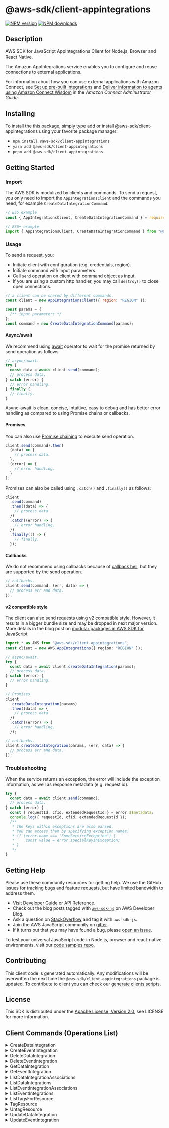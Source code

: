 <!-- generated file, do not edit directly -->

# @aws-sdk/client-appintegrations

[![NPM version](https://img.shields.io/npm/v/@aws-sdk/client-appintegrations/latest.svg)](https://www.npmjs.com/package/@aws-sdk/client-appintegrations)
[![NPM downloads](https://img.shields.io/npm/dm/@aws-sdk/client-appintegrations.svg)](https://www.npmjs.com/package/@aws-sdk/client-appintegrations)

## Description

AWS SDK for JavaScript AppIntegrations Client for Node.js, Browser and React Native.

<p>The Amazon AppIntegrations service enables you to configure and reuse connections to external
applications.</p>
<p>For information about how you can use external applications with Amazon Connect, see
<a href="https://docs.aws.amazon.com/connect/latest/adminguide/crm.html">Set up pre-built
integrations</a> and <a href="https://docs.aws.amazon.com/connect/latest/adminguide/amazon-connect-wisdom.html">Deliver information to agents
using Amazon Connect Wisdom</a> in the <i>Amazon Connect Administrator
Guide</i>.</p>

## Installing

To install the this package, simply type add or install @aws-sdk/client-appintegrations
using your favorite package manager:

- `npm install @aws-sdk/client-appintegrations`
- `yarn add @aws-sdk/client-appintegrations`
- `pnpm add @aws-sdk/client-appintegrations`

## Getting Started

### Import

The AWS SDK is modulized by clients and commands.
To send a request, you only need to import the `AppIntegrationsClient` and
the commands you need, for example `CreateDataIntegrationCommand`:

```js
// ES5 example
const { AppIntegrationsClient, CreateDataIntegrationCommand } = require("@aws-sdk/client-appintegrations");
```

```ts
// ES6+ example
import { AppIntegrationsClient, CreateDataIntegrationCommand } from "@aws-sdk/client-appintegrations";
```

### Usage

To send a request, you:

- Initiate client with configuration (e.g. credentials, region).
- Initiate command with input parameters.
- Call `send` operation on client with command object as input.
- If you are using a custom http handler, you may call `destroy()` to close open connections.

```js
// a client can be shared by different commands.
const client = new AppIntegrationsClient({ region: "REGION" });

const params = {
  /** input parameters */
};
const command = new CreateDataIntegrationCommand(params);
```

#### Async/await

We recommend using [await](https://developer.mozilla.org/en-US/docs/Web/JavaScript/Reference/Operators/await)
operator to wait for the promise returned by send operation as follows:

```js
// async/await.
try {
  const data = await client.send(command);
  // process data.
} catch (error) {
  // error handling.
} finally {
  // finally.
}
```

Async-await is clean, concise, intuitive, easy to debug and has better error handling
as compared to using Promise chains or callbacks.

#### Promises

You can also use [Promise chaining](https://developer.mozilla.org/en-US/docs/Web/JavaScript/Guide/Using_promises#chaining)
to execute send operation.

```js
client.send(command).then(
  (data) => {
    // process data.
  },
  (error) => {
    // error handling.
  }
);
```

Promises can also be called using `.catch()` and `.finally()` as follows:

```js
client
  .send(command)
  .then((data) => {
    // process data.
  })
  .catch((error) => {
    // error handling.
  })
  .finally(() => {
    // finally.
  });
```

#### Callbacks

We do not recommend using callbacks because of [callback hell](http://callbackhell.com/),
but they are supported by the send operation.

```js
// callbacks.
client.send(command, (err, data) => {
  // process err and data.
});
```

#### v2 compatible style

The client can also send requests using v2 compatible style.
However, it results in a bigger bundle size and may be dropped in next major version. More details in the blog post
on [modular packages in AWS SDK for JavaScript](https://aws.amazon.com/blogs/developer/modular-packages-in-aws-sdk-for-javascript/)

```ts
import * as AWS from "@aws-sdk/client-appintegrations";
const client = new AWS.AppIntegrations({ region: "REGION" });

// async/await.
try {
  const data = await client.createDataIntegration(params);
  // process data.
} catch (error) {
  // error handling.
}

// Promises.
client
  .createDataIntegration(params)
  .then((data) => {
    // process data.
  })
  .catch((error) => {
    // error handling.
  });

// callbacks.
client.createDataIntegration(params, (err, data) => {
  // process err and data.
});
```

### Troubleshooting

When the service returns an exception, the error will include the exception information,
as well as response metadata (e.g. request id).

```js
try {
  const data = await client.send(command);
  // process data.
} catch (error) {
  const { requestId, cfId, extendedRequestId } = error.$$metadata;
  console.log({ requestId, cfId, extendedRequestId });
  /**
   * The keys within exceptions are also parsed.
   * You can access them by specifying exception names:
   * if (error.name === 'SomeServiceException') {
   *     const value = error.specialKeyInException;
   * }
   */
}
```

## Getting Help

Please use these community resources for getting help.
We use the GitHub issues for tracking bugs and feature requests, but have limited bandwidth to address them.

- Visit [Developer Guide](https://docs.aws.amazon.com/sdk-for-javascript/v3/developer-guide/welcome.html)
  or [API Reference](https://docs.aws.amazon.com/AWSJavaScriptSDK/v3/latest/index.html).
- Check out the blog posts tagged with [`aws-sdk-js`](https://aws.amazon.com/blogs/developer/tag/aws-sdk-js/)
  on AWS Developer Blog.
- Ask a question on [StackOverflow](https://stackoverflow.com/questions/tagged/aws-sdk-js) and tag it with `aws-sdk-js`.
- Join the AWS JavaScript community on [gitter](https://gitter.im/aws/aws-sdk-js-v3).
- If it turns out that you may have found a bug, please [open an issue](https://github.com/aws/aws-sdk-js-v3/issues/new/choose).

To test your universal JavaScript code in Node.js, browser and react-native environments,
visit our [code samples repo](https://github.com/aws-samples/aws-sdk-js-tests).

## Contributing

This client code is generated automatically. Any modifications will be overwritten the next time the `@aws-sdk/client-appintegrations` package is updated.
To contribute to client you can check our [generate clients scripts](https://github.com/aws/aws-sdk-js-v3/tree/main/scripts/generate-clients).

## License

This SDK is distributed under the
[Apache License, Version 2.0](http://www.apache.org/licenses/LICENSE-2.0),
see LICENSE for more information.

## Client Commands (Operations List)

<details>
<summary>
CreateDataIntegration
</summary>

[Command API Reference](https://docs.aws.amazon.com/AWSJavaScriptSDK/v3/latest/clients/client-appintegrations/classes/createdataintegrationcommand.html) / [Input](https://docs.aws.amazon.com/AWSJavaScriptSDK/v3/latest/clients/client-appintegrations/interfaces/createdataintegrationcommandinput.html) / [Output](https://docs.aws.amazon.com/AWSJavaScriptSDK/v3/latest/clients/client-appintegrations/interfaces/createdataintegrationcommandoutput.html)

</details>
<details>
<summary>
CreateEventIntegration
</summary>

[Command API Reference](https://docs.aws.amazon.com/AWSJavaScriptSDK/v3/latest/clients/client-appintegrations/classes/createeventintegrationcommand.html) / [Input](https://docs.aws.amazon.com/AWSJavaScriptSDK/v3/latest/clients/client-appintegrations/interfaces/createeventintegrationcommandinput.html) / [Output](https://docs.aws.amazon.com/AWSJavaScriptSDK/v3/latest/clients/client-appintegrations/interfaces/createeventintegrationcommandoutput.html)

</details>
<details>
<summary>
DeleteDataIntegration
</summary>

[Command API Reference](https://docs.aws.amazon.com/AWSJavaScriptSDK/v3/latest/clients/client-appintegrations/classes/deletedataintegrationcommand.html) / [Input](https://docs.aws.amazon.com/AWSJavaScriptSDK/v3/latest/clients/client-appintegrations/interfaces/deletedataintegrationcommandinput.html) / [Output](https://docs.aws.amazon.com/AWSJavaScriptSDK/v3/latest/clients/client-appintegrations/interfaces/deletedataintegrationcommandoutput.html)

</details>
<details>
<summary>
DeleteEventIntegration
</summary>

[Command API Reference](https://docs.aws.amazon.com/AWSJavaScriptSDK/v3/latest/clients/client-appintegrations/classes/deleteeventintegrationcommand.html) / [Input](https://docs.aws.amazon.com/AWSJavaScriptSDK/v3/latest/clients/client-appintegrations/interfaces/deleteeventintegrationcommandinput.html) / [Output](https://docs.aws.amazon.com/AWSJavaScriptSDK/v3/latest/clients/client-appintegrations/interfaces/deleteeventintegrationcommandoutput.html)

</details>
<details>
<summary>
GetDataIntegration
</summary>

[Command API Reference](https://docs.aws.amazon.com/AWSJavaScriptSDK/v3/latest/clients/client-appintegrations/classes/getdataintegrationcommand.html) / [Input](https://docs.aws.amazon.com/AWSJavaScriptSDK/v3/latest/clients/client-appintegrations/interfaces/getdataintegrationcommandinput.html) / [Output](https://docs.aws.amazon.com/AWSJavaScriptSDK/v3/latest/clients/client-appintegrations/interfaces/getdataintegrationcommandoutput.html)

</details>
<details>
<summary>
GetEventIntegration
</summary>

[Command API Reference](https://docs.aws.amazon.com/AWSJavaScriptSDK/v3/latest/clients/client-appintegrations/classes/geteventintegrationcommand.html) / [Input](https://docs.aws.amazon.com/AWSJavaScriptSDK/v3/latest/clients/client-appintegrations/interfaces/geteventintegrationcommandinput.html) / [Output](https://docs.aws.amazon.com/AWSJavaScriptSDK/v3/latest/clients/client-appintegrations/interfaces/geteventintegrationcommandoutput.html)

</details>
<details>
<summary>
ListDataIntegrationAssociations
</summary>

[Command API Reference](https://docs.aws.amazon.com/AWSJavaScriptSDK/v3/latest/clients/client-appintegrations/classes/listdataintegrationassociationscommand.html) / [Input](https://docs.aws.amazon.com/AWSJavaScriptSDK/v3/latest/clients/client-appintegrations/interfaces/listdataintegrationassociationscommandinput.html) / [Output](https://docs.aws.amazon.com/AWSJavaScriptSDK/v3/latest/clients/client-appintegrations/interfaces/listdataintegrationassociationscommandoutput.html)

</details>
<details>
<summary>
ListDataIntegrations
</summary>

[Command API Reference](https://docs.aws.amazon.com/AWSJavaScriptSDK/v3/latest/clients/client-appintegrations/classes/listdataintegrationscommand.html) / [Input](https://docs.aws.amazon.com/AWSJavaScriptSDK/v3/latest/clients/client-appintegrations/interfaces/listdataintegrationscommandinput.html) / [Output](https://docs.aws.amazon.com/AWSJavaScriptSDK/v3/latest/clients/client-appintegrations/interfaces/listdataintegrationscommandoutput.html)

</details>
<details>
<summary>
ListEventIntegrationAssociations
</summary>

[Command API Reference](https://docs.aws.amazon.com/AWSJavaScriptSDK/v3/latest/clients/client-appintegrations/classes/listeventintegrationassociationscommand.html) / [Input](https://docs.aws.amazon.com/AWSJavaScriptSDK/v3/latest/clients/client-appintegrations/interfaces/listeventintegrationassociationscommandinput.html) / [Output](https://docs.aws.amazon.com/AWSJavaScriptSDK/v3/latest/clients/client-appintegrations/interfaces/listeventintegrationassociationscommandoutput.html)

</details>
<details>
<summary>
ListEventIntegrations
</summary>

[Command API Reference](https://docs.aws.amazon.com/AWSJavaScriptSDK/v3/latest/clients/client-appintegrations/classes/listeventintegrationscommand.html) / [Input](https://docs.aws.amazon.com/AWSJavaScriptSDK/v3/latest/clients/client-appintegrations/interfaces/listeventintegrationscommandinput.html) / [Output](https://docs.aws.amazon.com/AWSJavaScriptSDK/v3/latest/clients/client-appintegrations/interfaces/listeventintegrationscommandoutput.html)

</details>
<details>
<summary>
ListTagsForResource
</summary>

[Command API Reference](https://docs.aws.amazon.com/AWSJavaScriptSDK/v3/latest/clients/client-appintegrations/classes/listtagsforresourcecommand.html) / [Input](https://docs.aws.amazon.com/AWSJavaScriptSDK/v3/latest/clients/client-appintegrations/interfaces/listtagsforresourcecommandinput.html) / [Output](https://docs.aws.amazon.com/AWSJavaScriptSDK/v3/latest/clients/client-appintegrations/interfaces/listtagsforresourcecommandoutput.html)

</details>
<details>
<summary>
TagResource
</summary>

[Command API Reference](https://docs.aws.amazon.com/AWSJavaScriptSDK/v3/latest/clients/client-appintegrations/classes/tagresourcecommand.html) / [Input](https://docs.aws.amazon.com/AWSJavaScriptSDK/v3/latest/clients/client-appintegrations/interfaces/tagresourcecommandinput.html) / [Output](https://docs.aws.amazon.com/AWSJavaScriptSDK/v3/latest/clients/client-appintegrations/interfaces/tagresourcecommandoutput.html)

</details>
<details>
<summary>
UntagResource
</summary>

[Command API Reference](https://docs.aws.amazon.com/AWSJavaScriptSDK/v3/latest/clients/client-appintegrations/classes/untagresourcecommand.html) / [Input](https://docs.aws.amazon.com/AWSJavaScriptSDK/v3/latest/clients/client-appintegrations/interfaces/untagresourcecommandinput.html) / [Output](https://docs.aws.amazon.com/AWSJavaScriptSDK/v3/latest/clients/client-appintegrations/interfaces/untagresourcecommandoutput.html)

</details>
<details>
<summary>
UpdateDataIntegration
</summary>

[Command API Reference](https://docs.aws.amazon.com/AWSJavaScriptSDK/v3/latest/clients/client-appintegrations/classes/updatedataintegrationcommand.html) / [Input](https://docs.aws.amazon.com/AWSJavaScriptSDK/v3/latest/clients/client-appintegrations/interfaces/updatedataintegrationcommandinput.html) / [Output](https://docs.aws.amazon.com/AWSJavaScriptSDK/v3/latest/clients/client-appintegrations/interfaces/updatedataintegrationcommandoutput.html)

</details>
<details>
<summary>
UpdateEventIntegration
</summary>

[Command API Reference](https://docs.aws.amazon.com/AWSJavaScriptSDK/v3/latest/clients/client-appintegrations/classes/updateeventintegrationcommand.html) / [Input](https://docs.aws.amazon.com/AWSJavaScriptSDK/v3/latest/clients/client-appintegrations/interfaces/updateeventintegrationcommandinput.html) / [Output](https://docs.aws.amazon.com/AWSJavaScriptSDK/v3/latest/clients/client-appintegrations/interfaces/updateeventintegrationcommandoutput.html)

</details>

